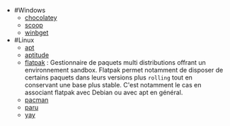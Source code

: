 - #Windows
	- [chocolatey](https://chocolatey.org/)
	- [scoop](https://scoop.sh/)
	- [winbget](https://learn.microsoft.com/en-us/windows/package-manager/winget/)
- #Linux
	- [apt](https://en.wikipedia.org/wiki/APT_(software))
	- [aptitude](https://wiki.debian.org/Aptitude)
	- [flatpak](https://flatpak.org/) : Gestionnaire de paquets multi distributions offrant un environnement sandbox. Flatpak permet notamment de disposer de certains paquets dans leurs versions plus `rolling` tout en conservant une base plus stable. C'est notamment le cas en associant flatpak avec Debian ou avec apt en général.
	- [pacman](https://wiki.archlinux.org/title/pacman)
	- [paru](https://github.com/Morganamilo/paru)
	- [yay](https://github.com/Jguer/yay)